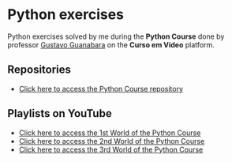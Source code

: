 # Python exercises
Python exercises solved by me during the **Python Course** done by professor [Gustavo Guanabara](https://github.com/gustavoguanabara) on the **Curso em Vídeo** platform.

## Repositories
* [Click here to access the Python Course repository](https://github.com/cursoemvideo/cursoemvideo-python)

## Playlists on YouTube
* [Click here to access the 1st World of the Python Course](https://www.youtube.com/playlist?list=PLHz_AreHm4dlKP6QQCekuIPky1CiwmdI6)
* [Click here to access the 2nd World of the Python Course](https://www.youtube.com/playlist?list=PLHz_AreHm4dk_nZHmxxf_J0WRAqy5Czye)
* [Click here to access the 3rd World of the Python Course](https://www.youtube.com/playlist?list=PLHz_AreHm4dksnH2jVTIVNviIMBVYyFnH)
